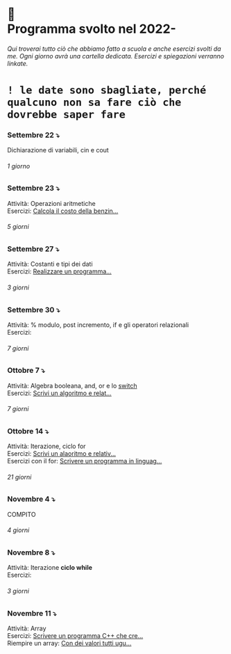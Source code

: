# 🎒 <br /> Programma svolto nel 2022-

###### Qui troverai tutto ciò che abbiamo fatto a scuola e anche esercizi svolti da me. Ogni giorno avrà una cartella dedicata. Esercizi e spiegazioni verranno linkate.

# `! le date sono sbagliate, perché qualcuno non sa fare ciò che dovrebbe saper fare`

### Settembre 22 ⤵️
Dichiarazione di variabili, cin e cout

###### 1 giorno

### Settembre 23 ⤵️
Attività: Operazioni aritmetiche <br />
Esercizi: [Calcola il costo della benzin...](https://github.com/plumkewe/scuola/blob/c5ce29a69caced459449f01bec37109b11e777a9/Attivit%C3%A0%20svolta/Settembre/Settembre%2023/23settembre.md)


###### 5 giorni

### Settembre 27 ⤵️
Attività: Costanti e tipi dei dati <br />
Esercizi: [Realizzare un programma...](https://github.com/plumkewe/scuola/blob/c5ce29a69caced459449f01bec37109b11e777a9/Attivit%C3%A0%20svolta/Settembre/Settembre%2027/27settembre.md)

###### 3 giorni

### Settembre 30 ⤵️
Attività: % modulo, post incremento, if e gli operatori relazionali <br />
Esercizi: []()

###### 7 giorni

### Ottobre 7 ⤵️
Attività: Algebra booleana, and, or e lo [switch](https://github.com/plumkewe/scuola/blob/65f5f9f3f178a5ce1d9acef049ad8b9b7c432ee5/Spiegazioni/switch_casesp.md) <br />
Esercizi: [Scrivi un algoritmo e relat...](https://github.com/plumkewe/scuola/blob/c5ce29a69caced459449f01bec37109b11e777a9/Attivit%C3%A0%20svolta/Ottobre/Ottobre%207/7ottobre.md)

###### 7 giorni

### Ottobre 14 ⤵️
Attività: Iterazione, ciclo for <br />
Esercizi: [Scrivi un alaoritmo e relativ...](https://github.com/plumkewe/scuola/blob/0c52e99d74212d06c70fe833cadde6fa151ff2c1/Attivit%C3%A0%20svolta/Ottobre/Ottobre%2014/14ottobre.md) <br />
Esercizi con il for: [Scrivere un programma in linguag...](https://github.com/plumkewe/scuola/tree/main/Attivit%C3%A0%20svolta/Ottobre/Esercizi%20con%20il%20for)

###### 21 giorni

### Novembre 4 ⤵️
COMPITO

###### 4 giorni

### Novembre 8 ⤵️
Attività: Iterazione **ciclo while** <br />
Esercizi: []()

###### 3 giorni

### Novembre 11 ⤵️
Attività: Array <br />
Esercizi: [Scrivere un programma C++ che cre...](https://github.com/plumkewe/scuola/blob/e35a97d269cf37e5671b302ae7ffe573920e84ab/Attivit%C3%A0%20svolta/Novembre/Novembre%2018/18novembre.md)  <br />
Riempire un array: [Con dei valori tutti ugu...](https://github.com/plumkewe/CPP_miei_codici/tree/main/Miei%20codici/Array/Modi%20di%20riempire)